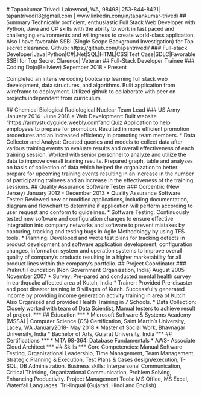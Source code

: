 <!-->
# Tapankumar Trivedi
Lakewood, WA, 98498| 253-844-8421| tapantrivedi18@gmail.com | www.linkedin.com/in/tapankumar-trivedi

## Summary 
Technically proficient, enthusiastic Full Stack Web Developer with Python, Java and C#  skills with the ability to work in fast paced  and  challenging environments and willingness to create world-class application. Also I have favorable SSBI (Single Scope Background Investigation) for Top secret clearance. 

Github: https://github.com/tapantrivedi/ 
### Full-stack Developer|Java|Python|C#|.Net|SQL|HTML|CSS|Test Case|SDLC|Favorable SSBI for Top Secret Clarence| Veteran

## Full-Stack Developer Trainee
### Coding Dojo(Bellview)    Sepember 2018 - Present
<p>Completed an intensive coding bootcamp learning full stack web development, data structures, and algorithms. Built application from wireframe to deployment. Utilized github to collaborate with peer on projects independent from curriculum.</p>

## Chemical Biological Radiological Nuclear Team Lead
### US Army January 2014- June   2018
* 	Web Development: Built website “https://armystudyguide.weebly.com”and Quiz Application to help employees to prepare for promotion.  Resulted in more efficient promotion procedures and an increased efficiency in promoting team members. 
* 	Data Collector and Analyst:  Created queries and models to collect data after various training events to evaluate results and overall effectiveness of each training session. Worked with senior personnel to analyze and utilize the data to improve overall training results.  Prepared graph, table and analyses on basis of collection of data which helped the organization to better prepare for upcoming training events resulting in an increase in the number of participating trainees and an increase in the effectiveness of the training sessions.

## 	Quality Assurance Software Tester
### Corcentric (New Jersey)  January 2012 - December 2013
* Quality Assurance Software Tester: Reviewed new or modified applications, including documentation, diagram and flowchart to determine if application will perform according to user request and conform to guidelines.
* Software Testing: Continuously tested new software and configuration changes to ensure effective integration into company networks and software to prevent mistakes by capturing, tracking and testing bugs in Agile Methodology by using TFS tools.  
* Planning: Developed and wrote test plans for tracking defects in product development and software application development, configuration changes, information system and operation systems to improve overall quality of company’s products resulting in a higher marketability for all product lines within the company’s portfolio.
##  Project Coordinator
### Prakruti Foundation  (Non Government Organization, India) August 2005- November 2007
* Survey:  Pre-pared and conducted mental health survey in earthquake affected area of Kutch, India  
* Trainer: Provided Pre-disaster and post disaster training in 9 villages of Kutch. Successfully generated income by providing income generation activity training in area of Kutch. Also Organized and provided Health Training in 7 Schools. 
* Data Collection: Closely worked with team of Data Scientist, Manual testers to achieve result of project.
***
## Education
***
* Microsoft Software & Systems Academy (MSSA) | Computer Science (CS) Certification, Saint Martin’s University, Lacey, WA           January2018- May 2018
* Master of Social Work, Bhavnagar University, India
* Bachelor of Arts, Gujarat University, India 
***
## Certifications
***
* MTA 98-364: Database Fundamentals
* AWS- Associate Cloud Architect
***
## Skills
***
Core Competencies: Manual Software Testing, Organizational Leadership, Time Management, Team Management, Strategic Planning & Execution, Test Plans & Cases design/execution, T-SQL, DB Administration.

Business skills: Interpersonal Communication, Critical Thinking, Organizational Communication, Problem Solving, Enhancing Productivity.

Project Management Tools: MS Office, MS Excel, Waterfall

Languages: Tri-lingual (Gujarati, Hindi and English)







